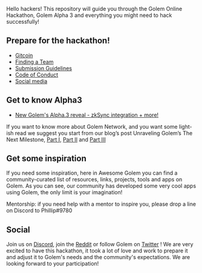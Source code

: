 Hello hackers! This repository will guide you through the Golem Online Hackathon, Golem Alpha 3 and everything you might need to hack successfully!

## Prepare for the hackathon!
- [Gitcoin](https://gitcoin.co/hackathon/golem/)
- [Finding a Team](/Finding-A-Team/README.md)
- [Submission Guidelines](/Submission-Guidelines.md)
- [Code of Conduct](/CODE_OF_CONDUCT.md)
- [Social media](/Socials/README.md)

## Get to know Alpha3

- [New Golem's Alpha.3 reveal - zkSync integration + more!](https://blog.golemproject.net/new-golem-alpha-iii-reveal/)

If you want to know more about Golem Network, and you want some light-ish read we suggest you start from our blog’s post Unraveling Golem’s The Next Milestone, [Part I](https://blog.golemproject.net/next-milestone/), [Part II](https://blog.golemproject.net/next-milestone-part-ii/) and [Part III](https://blog.golemproject.net/next-milestone-part-iii/)

## Get some inspiration

If you need some inspiration, here in Awesome Golem you can find a community-curated list of resources, links, projects, tools and apps on Golem. 
As you can see, our community has developed some very cool apps using Golem, the only limit is your imagination! 

Mentorship: if you need help with a mentor to inspire you, please drop a line on Discord to Phillip#9780 

## Social

Join us on [Discord](https://chat.golem.network/), join the [Reddit](https://www.reddit.com/r/GolemProject) or follow Golem on [Twitter](https://twitter.com/golemproject)
!
We are very excited to have this hackathon, it took a lot of love and work to prepare it and adjust it to Golem's needs and the community's expectations. We are looking forward to your participation!
